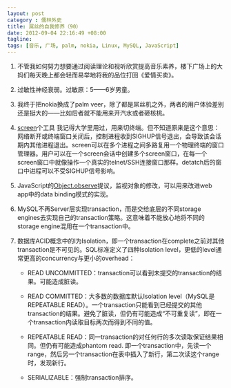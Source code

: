 ```yaml
---
layout: post
category : 儒林外史
title: 屌丝的自我修养（90）
date: 2012-09-04 22:16:49 +08:00
tagline:
tags: [音乐, 广场, palm, nokia, Linux, MySQL, JavaScript]
---
```



1. 不管我如何努力想要通过阅读理论和视听欣赏提高音乐素养，楼下广场上的大妈们每天晚上都会轻而易举地将我的品位打回《爱情买卖》。

2. 过敏性神经衰弱。过敏原：5——6岁男童。

3. 我终于把nokia换成了palm veer，除了都是屌丝机之外，两者的用户体验差别还是挺大的——比如后者就不能用来开汽水或者砸核桃。

4. [screen][1]个工具 我记得大学里用过，用来切终端。但不知道原来是这个意思：网络断开或终端窗口关闭后，控制进程收到SIGHUP信号退出，会导致该会话期内其他进程退出。screen可以在多个进程之间多路复用一个物理终端的窗口管理器。用户可以在一个screen会话中创建多个screen窗口，在每一个screen窗口中就像操作一个真实的telnet/SSH连接窗口那样。detatch后的窗口中进程可以不受SIGHUP信号影响。

5. JavaScript的[Object.observe][2]提议，监视对象的修改，可以用来改进web app中的data binding模式的实现。

6. MySQL不再Server层实现transaction，而是交给底层的不同storage engines去实现自己的transaction策略。这意味着不能放心地将不同的storage engine混用在一个transaction中。

7. 数据库ACID概念中的I为Isolation，即一个transaction在complete之前对其他transaction是不可见的。SQL标准定义了四种Isolation level，更低的level通常更高的concurrency与更小的overhead：

    * READ UNCOMMITTED：transaction可以看到未提交的transaction的结果。可能造成脏读。

    * READ COMMITTED：大多数的数据库默认Isolation level（MySQL是REPEATABLE READ）。一个transaction只能看到已经提交的其他transaction的结果。避免了脏读，但仍有可能造成“不可重复读”，即在一个transaction内读取目标两次而得到不同的值。

    * REPEATABLE READ：同一transaction的对任何行的多次读取保证结果相同。但仍有可能造成phantom read. 即一个transaction中，先读一个range，然后另一个transaction在表中插入了新行，第二次读这个range时，发现新行。

    *  SERIALIZABLE：强制transaction排序。

[1]: http://www.ibm.com/developerworks/cn/linux/l-cn-screen/ "screen"
[2]: http://weblog.bocoup.com/javascript-object-observe/?utm_source=javascriptweekly&utm_medium=email "Object.observe提议"
